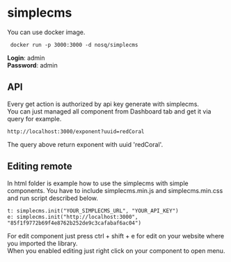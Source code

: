 # simplecms


You can use docker image.
```
 docker run -p 3000:3000 -d nosq/simplecms
```

<strong>Login</strong>: admin </br>
<strong>Password</strong>: admin </br>

## API

Every get action is authorized by api key generate with simplecms. </br>
You can just managed all component from Dashboard tab and get it via query for example.

```
http://localhost:3000/exponent?uuid=redCoral
```

The query above return exponent with uuid 'redCoral'.

## Editing remote
In html folder is example how to use the simplecms with simple components.
You have to include simplecms.min.js and simplecms.min.css and run script described below.

```
t: simplecms.init("YOUR_SIMPLECMS_URL", "YOUR_API_KEY")
e: simplecms.init("http://localhost:3000", "85f1f9772b69f4e8762b252de9c3cafabaf6ac04")
```

For edit component just press ctrl + shift + e for edit on your website where you imported the library. </br> 
When you enabled editing just right click on your component to open menu.
